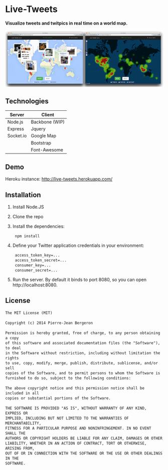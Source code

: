 Live-Tweets
===========

**Visualize tweets and twitpics in real time on a world map.**

![alt tag](https://raw.githubusercontent.com/berpj/live-tweets/master/screenshots.png)

## Technologies

Server    | Client
--------- | -------------
Node.js   | Backbone (WIP)
Express   | Jquery
Socket.io | Google Map
          | Bootstrap
          | Font-Awesome

## Demo
Heroku instance: http://live-tweets.herokuapp.com/

## Installation
1. Install Node.JS
2. Clone the repo
3. Install the dependencies:

        npm install
         
4. Define your Twitter application credentials in your environment:

        access_token_key=...
        access_token_secret=...
        consumer_key=...
        consumer_secret=...
        
5. Run the server. By default it binds to port 8080, so you can open http://localhost:8080.

## License
```
The MIT License (MIT)

Copyright (c) 2014 Pierre-Jean Bergeron

Permission is hereby granted, free of charge, to any person obtaining a copy
of this software and associated documentation files (the "Software"), to deal
in the Software without restriction, including without limitation the rights
to use, copy, modify, merge, publish, distribute, sublicense, and/or sell
copies of the Software, and to permit persons to whom the Software is
furnished to do so, subject to the following conditions:

The above copyright notice and this permission notice shall be included in all
copies or substantial portions of the Software.

THE SOFTWARE IS PROVIDED "AS IS", WITHOUT WARRANTY OF ANY KIND, EXPRESS OR
IMPLIED, INCLUDING BUT NOT LIMITED TO THE WARRANTIES OF MERCHANTABILITY,
FITNESS FOR A PARTICULAR PURPOSE AND NONINFRINGEMENT. IN NO EVENT SHALL THE
AUTHORS OR COPYRIGHT HOLDERS BE LIABLE FOR ANY CLAIM, DAMAGES OR OTHER
LIABILITY, WHETHER IN AN ACTION OF CONTRACT, TORT OR OTHERWISE, ARISING FROM,
OUT OF OR IN CONNECTION WITH THE SOFTWARE OR THE USE OR OTHER DEALINGS IN THE
SOFTWARE.
```
